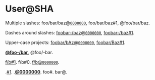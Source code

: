 # User@SHA

Multiple slashes: foo/bar/baz@[`0000000`](https://gitlab.com/wooorm/remark/commit/0000000), foo/bar/baz#1, @foo/bar/baz.

Dashes around slashes: [foobar-/baz@`0000000`](https://gitlab.com/foobar-/baz/commit/0000000), [foobar-/baz#1](https://gitlab.com/foobar-/baz/issues/1).

Upper-case projects: [foobar/bAz@`0000000`](https://gitlab.com/foobar/bAz/commit/0000000), [foobar/Baz#1](https://gitlab.com/foobar/Baz/issues/1).

[**@foo-/bar**](https://gitlab.com/foo-/bar), @foo/-bar.

[f/b#1](https://gitlab.com/f/b/issues/1). f/b#0. [f/b@`0000000`](https://gitlab.com/f/b/commit/0000000).

.[#1](https://gitlab.com/wooorm/remark/issues/1). .[**@0000000**](https://gitlab.com/0000000). foo#. bar@.
